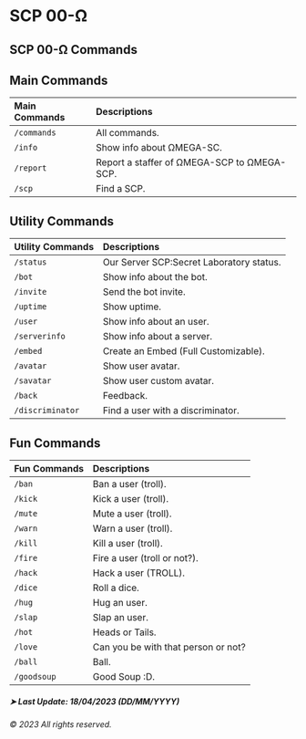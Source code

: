 # SCP 00-Ω
## SCP 00-Ω Commands

## Main Commands
| Main Commands | Descriptions |
| :--- | :--- |
| `/commands` | All commands. |
| `/info` | Show info about ΩMEGA-SC. |
| `/report` | Report a staffer of ΩMEGA-SCP to ΩMEGA-SCP. |
| `/scp` | Find a SCP. |

## Utility Commands
| Utility Commands | Descriptions |
| :--- | :--- |
| `/status` | Our Server SCP:Secret Laboratory status. |
| `/bot` | Show info about the bot. |
| `/invite` | Send the bot invite. |
| `/uptime` | Show uptime. |
| `/user` | Show info about an user. |
| `/serverinfo` | Show info about a server. |
| `/embed` | Create an Embed (Full Customizable). |
| `/avatar` | Show user avatar. |
| `/savatar` | Show user custom avatar. |
| `/back` | Feedback. |
| `/discriminator` | Find a user with a discriminator. |

## Fun Commands
| Fun Commands | Descriptions |
| :--- | :--- |
| `/ban` | Ban a user (troll). |
| `/kick` | Kick a user (troll). |
| `/mute` | Mute a user (troll). |
| `/warn` | Warn a user (troll). |
| `/kill` | Kill a user (troll). |
| `/fire` | Fire a user (troll or not?). |
| `/hack` | Hack a user (TROLL). |
| `/dice` | Roll a dice. |
| `/hug` | Hug an user. |
| `/slap` | Slap an user. |
| `/hot` | Heads or Tails. |
| `/love` | Can you be with that person or not? |
| `/ball` | Ball. |
| `/goodsoup` | Good Soup :D. |

##### ➤ Last Update: 18/04/2023 (DD/MM/YYYY)
###### © 2023 All rights reserved.
